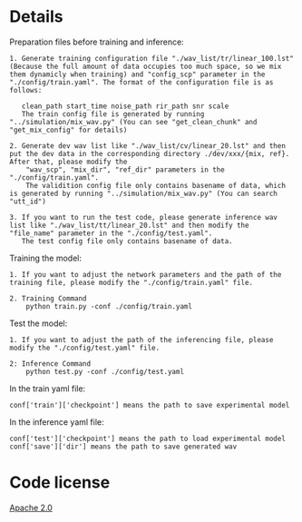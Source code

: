 # Details
Preparation files before training and inference:

    1. Generate training configuration file "./wav_list/tr/linear_100.lst" (Because the full amount of data occupies too much space, so we mix them dynamicly when training) and "config_scp" parameter in the "./config/train.yaml". The format of the configuration file is as follows:
    
       clean_path start_time noise_path rir_path snr scale
       The train config file is generated by running "../simulation/mix_wav.py" (You can see "get_clean_chunk" and "get_mix_config" for details)
       
    2. Generate dev wav list like "./wav_list/cv/linear_20.lst" and then put the dev data in the corresponding directory ./dev/xxx/{mix, ref}. After that, please modify the 
        "wav_scp", "mix_dir", "ref_dir" parameters in the "./config/train.yaml".
        The validition config file only contains basename of data, which is generated by running "../simulation/mix_wav.py" (You can search "utt_id")
        
    3. If you want to run the test code, please generate inference wav list like "./wav_list/tt/linear_20.lst" and then modify the "file_name" parameter in the "./config/test.yaml".
       The test config file only contains basename of data.

Training the model:

    1. If you want to adjust the network parameters and the path of the training file, please modify the "./config/train.yaml" file.
    
    2. Training Command
        python train.py -conf ./config/train.yaml

Test the model:

    1. If you want to adjust the path of the inferencing file, please modify the "./config/test.yaml" file.
    
    2: Inference Command
        python test.py -conf ./config/test.yaml

In the train yaml file:

    conf['train']['checkpoint'] means the path to save experimental model

In the inference yaml file:

    conf['test']['checkpoint'] means the path to load experimental model
    conf['save']['dir'] means the path to save generated wav

# Code license 

[Apache 2.0](../LICENSE)
